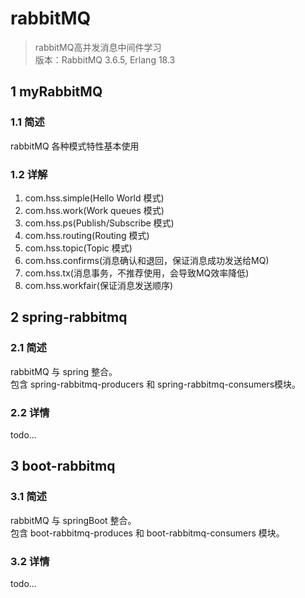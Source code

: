 # rabbitMQ
> rabbitMQ高并发消息中间件学习  
> 版本：RabbitMQ 3.6.5, Erlang 18.3
## 1 myRabbitMQ
### 1.1 简述
rabbitMQ 各种模式特性基本使用

### 1.2 详解
1. com.hss.simple(Hello World 模式)
2. com.hss.work(Work queues 模式)
3. com.hss.ps(Publish/Subscribe 模式)
4. com.hss.routing(Routing 模式)
5. com.hss.topic(Topic 模式)
6. com.hss.confirms(消息确认和退回，保证消息成功发送给MQ)
7. com.hss.tx(消息事务，不推荐使用，会导致MQ效率降低)
8. com.hss.workfair(保证消息发送顺序)

## 2 spring-rabbitmq
### 2.1 简述
rabbitMQ 与 spring 整合。  
包含 spring-rabbitmq-producers 和 spring-rabbitmq-consumers模块。

### 2.2 详情
todo...

## 3 boot-rabbitmq
### 3.1 简述
rabbitMQ 与 springBoot 整合。  
包含 boot-rabbitmq-produces 和 boot-rabbitmq-consumers 模块。

### 3.2 详情
todo...